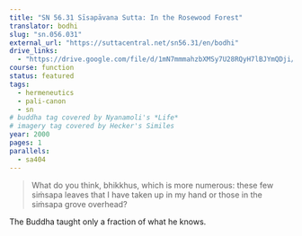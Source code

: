 ```yaml
---
title: "SN 56.31 Sīsapāvana Sutta: In the Rosewood Forest"
translator: bodhi
slug: "sn.056.031"
external_url: "https://suttacentral.net/sn56.31/en/bodhi"
drive_links:
  - "https://drive.google.com/file/d/1mN7mmmahzbXMSy7U28RQyH7lBJYmQDji/view?usp=drivesdk"
course: function
status: featured
tags:
  - hermeneutics
  - pali-canon
  - sn
# buddha tag covered by Nyanamoli's *Life*
# imagery tag covered by Hecker's Similes
year: 2000
pages: 1
parallels:
  - sa404
---
```


> What do you think, bhikkhus, which is more numerous: these few siṁsapa leaves that I have taken up in my hand or those in the siṁsapa grove overhead?

The Buddha taught only a fraction of what he knows.

